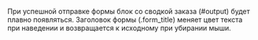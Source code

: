 При успешной отправке формы блок со сводкой заказа (#output) будет плавно появляться.
Заголовок формы (.form_title) меняет цвет текста при наведении и возвращается к исходному при убирании мыши.
